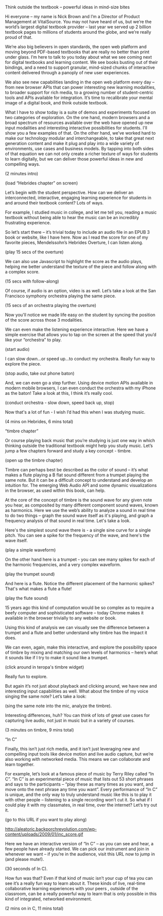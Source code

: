 Think outside the textbook – powerful ideas in mind-size bitesHi everyone – my name is Nick Brown and I’m a Director of Product Management at VitalSource. You may not have heard of us, but we’re the world’s largest digital textbook provider – last year we served up 2 billion textbook pages to millions of students around the globe, and we’re really proud of that.We’re also big believers in open standards, the open web platform and moving beyond PDF-based textbooks that are really no better than print under glass. I’m here to talk to you today about what we see coming next for digital textbooks and learning content. We see books busting out of their bindings, and a need to support granular, mind-sized chunks of interactive content delivered through a panoply of new user experiences.We also see new capabilities landing in the open web platform every day – from new browser APIs that can power interesting new learning modalities, to broader support for rich media, to a growing number of student-centric tools and APIs available for integration. It’s time to recalibrate your mental image of a digital book, and think outside textbook.What I have to show today is a suite of demos and experiments focused on two categories of exploration. On the one hand, modern browsers and a broad spectrum of resources available over the web have opened up new input modalities and interesting interactive possibilities for students. I'll show you a few examples of that. On the other hand, we’ve worked hard to make our technology modular and interchangeable, to take that great next generation content and make it plug and play into a wide variety of environments, use cases and business models. By tapping into both sides of that equation we can not only create a richer texture of ways for students to learn digitally, but we can deliver those powerful ideas in new and compelling ways.(2 minutes intro)(load “Hebrides chapter” on screen)Let’s begin with the student perspective. How can we deliver an interconnected, interactive, engaging learning experience for students in and around their textbook content? Lots of ways.For example, I studied music in college, and let me tell you, reading a music textbook without being able to hear the music can be an incredibly frustrating experience.So let’s start there – it’s trivial today to include an audio file in an EPUB 3 book or website, like I have here. Now as I read the score for one of my favorite pieces, Mendelssohn’s Hebrides Overture, I can listen along.(play 15 secs of the overture)We can also use Javascript to highlight the score as the audio plays, helping me better understand the texture of the piece and follow along with a complex score.(15 secs with follow-along)Of course, if audio is an option, video is as well. Let’s take a look at the San Francisco symphony orchestra playing the same piece.(15 secs of an orchestra playing the overture)Now you'll notice we made life easy on the student by syncing the position of the score across those 3 modalities.We can even make the listening experience interactive. Here we have a simple exercise that allows you to tap on the screen at the speed that you’d like your “orchestra” to play.(start audio)I can slow down…or speed up…to conduct my orchestra. Really fun way to explore the piece.(stop audio, take out phone baton)And, we can even go a step further. Using device motion APIs available in modern mobile browsers, I can even conduct the orchestra with my iPhone as the baton! Take a look at this, I think it’s really cool.(conduct orchestra - slow down, speed back up, stop)Now that's a lot of fun - I wish I’d had this when I was studying music.(4 mins on Hebrides, 6 mins total)“timbre chapter”Or course playing back music that you’re studying is just one way in which thinking outside the traditional textbook might help you study music. Let’s jump a few chapters forward and study a key concept - timbre.(open up the timbre chapter)Timbre can perhaps best be described as the color of sound – it’s what makes a flute playing a B flat sound different from a trumpet playing the same note. But it can be a difficult concept to understand and develop an intuition for. The emerging Web Audio API and some dynamic visualizations in the browser, as used within this book, can help.At the core of the concept of timbre is the sound wave for any given note you hear, as composited by many different component sound waves, known as harmonics. Here we use the web’s ability to analyze a sound in real time to do two things – graph the sound wave itself as it's playing, and graph a frequency analysis of that sound in real time. Let's take a look.Here's the simplest sound wave there is - a single sine curve for a single pitch. You can see a spike for the frequency of the wave, and here's the wave itself.(play a simple waveform)On the other hand here is a trumpet - you can see many spikes for each of the harmonic frequencies, and a very complex waveform.(play the trumpet sound)And here is a flute. Notice the different placement of the harmonic spikes? That's what makes a flute a flute!(play the flute sound)15 years ago this kind of computation would be so complex as to require a beefy computer and sophisticated software – today Chrome makes it available in the browser trivially to any website or book.Using this kind of analysis we can visually see the difference between a trumpet and a flute and better understand why timbre has the impact it does.We can even, again, make this interactive, and explore the possibility space of timbre by mixing and matching our own levels of harmonics – here’s what it sounds like if I try to make it sound like a trumpet.(click around in teropa's timbre widget)Really fun to explore.But again it’s not just about playback and clicking around, we have new and interesting input capabilities as well. What about the timbre of my voice singing the same note? Let’s take a look:(sing the same note into the mic, analyze the timbre).Interesting differences, huh? You can think of lots of great use cases for capturing live audio, not just in music but in a variety of courses.(3 minutes on timbre, 9 mins total)“In C”Finally, this isn’t just rich media, and it isn’t just leveraging new and compelling input tools like device motion and live audio capture, but we’re also working with networked media. This means we can collaborate and learn together.For example, let’s look at a famous piece of music by Terry Riley called “In C”. “In C” is an experimental piece of music that lists out 53 short phrases and says to the participants – “play these as many times as you want, and move onto the next phrase any time you want”. Every performance of “In C” is unique, and the only way to truly understand music like this is to play it with other people – listening to a single recording won’t cut it. So what if I could play it with my classmates, in real time, over the internet? Let’s try out it.(go to this URL if you want to play along)http://aleatoric.backporchrevolution.com/wp-content/uploads/2009/01/inc_score.gifHere we have an interactive version of “In C” – as you can see and hear, a few people have already started. We can pick our instrument and join in whenever we want – if you’re in the audience, visit this URL now to jump in (and please mute!).(30 seconds of In C).How fun was that? Even if that kind of music isn’t your cup of tea you can see it’s a really fun way to learn about it. These kinds of live, real-time collaborative learning experiences with your peers , outside of the classroom, can be a really powerful way to learn that is only possible in this kind of integrated, networked environment.(2 mins on in C, 11 mins total)